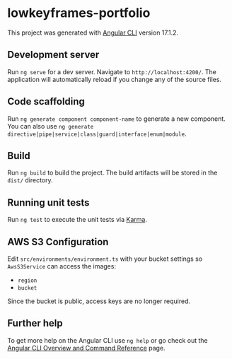 # lowkeyframes-portfolio

This project was generated with [Angular CLI](https://github.com/angular/angular-cli) version 17.1.2.

## Development server

Run `ng serve` for a dev server. Navigate to `http://localhost:4200/`. The application will automatically reload if you change any of the source files.

## Code scaffolding

Run `ng generate component component-name` to generate a new component. You can also use `ng generate directive|pipe|service|class|guard|interface|enum|module`.

## Build

Run `ng build` to build the project. The build artifacts will be stored in the `dist/` directory.

## Running unit tests

Run `ng test` to execute the unit tests via [Karma](https://karma-runner.github.io).

## AWS S3 Configuration

Edit `src/environments/environment.ts` with your bucket settings so
`AwsS3Service` can access the images:

- `region`
- `bucket`

Since the bucket is public, access keys are no longer required.

## Further help

To get more help on the Angular CLI use `ng help` or go check out the [Angular CLI Overview and Command Reference](https://angular.io/cli) page.

